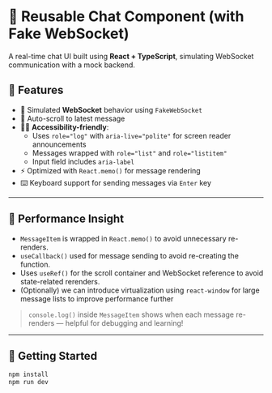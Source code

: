 # 💬 Reusable Chat Component (with Fake WebSocket)

A real-time chat UI built using **React + TypeScript**, simulating WebSocket communication with a mock backend.

## 🎯 Features

- 📡 Simulated **WebSocket** behavior using `FakeWebSocket`
- 🧠 Auto-scroll to latest message
- 🧏‍♀️ **Accessibility-friendly**:
  - Uses `role="log"` with `aria-live="polite"` for screen reader announcements
  - Messages wrapped with `role="list"` and `role="listitem"`
  - Input field includes `aria-label`
- ⚡ Optimized with `React.memo()` for message rendering
- ⌨️ Keyboard support for sending messages via `Enter` key

---

## 🧠 Performance Insight

- `MessageItem` is wrapped in `React.memo()` to avoid unnecessary re-renders.
- `useCallback()` used for message sending to avoid re-creating the function.
- Uses `useRef()` for the scroll container and WebSocket reference to avoid state-related rerenders.
- (Optionally) we can introduce virtualization using `react-window` for large message lists to improve performance further

> `console.log()` inside `MessageItem` shows when each message re-renders — helpful for debugging and learning!

---

## 🚀 Getting Started

```bash
npm install
npm run dev
```
